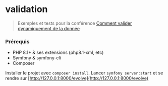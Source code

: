 # validation
> Exemples et tests pour la conférence [Comment valider dynamiquement de la donnée](https://speakerdeck.com/marionleherisson/valider-dynamiquement-de-la-donnee-avec-symfony)

### Prérequis 
- PHP 8.1+ & ses extensions (php8.1-xml, etc)
- Symfony & symfony-cli
- Composer

Installer le projet avec `composer install`.
Lancer `symfony server:start` et se rendre sur [http://127.0.0.1:8000/evolve](http://127.0.0.1:8000/evolve)
